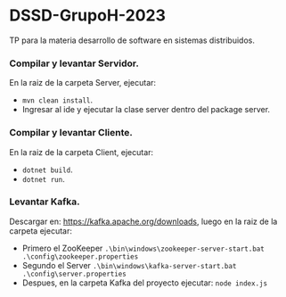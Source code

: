 # DSSD-GrupoH-2023
TP para la materia desarrollo de software en sistemas distribuidos.


### Compilar y levantar Servidor.
En la raiz de la carpeta Server, ejecutar:
- `mvn clean install`.
- Ingresar al ide y ejecutar la clase server dentro del package server.

### Compilar y levantar Cliente.
En la raiz de la carpeta Client, ejecutar:
- `dotnet build`.
- `dotnet run`.

### Levantar Kafka.
Descargar en: https://kafka.apache.org/downloads, luego en la raiz de la carpeta ejecutar:
- Primero el ZooKeeper `.\bin\windows\zookeeper-server-start.bat .\config\zookeeper.properties`
- Segundo el Server `.\bin\windows\kafka-server-start.bat .\config\server.properties`
- Despues, en la carpeta Kafka del proyecto ejecutar: `node index.js`
